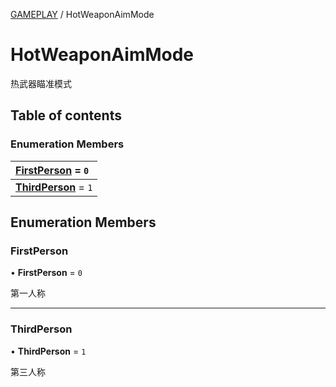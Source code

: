 [GAMEPLAY](../groups/Core.GAMEPLAY.md) / HotWeaponAimMode

# HotWeaponAimMode <Badge type="tip" text="Enumeration" /> <Score text="HotWeaponAimMode" />

<p class="content-big">

热武器瞄准模式

</p>

## Table of contents

### Enumeration Members <Score text="Enumeration" /> 
| **[FirstPerson](mw.HotWeaponAimMode.md#firstperson)** = ``0``  |
| :----- |
| **[ThirdPerson](mw.HotWeaponAimMode.md#thirdperson)** = ``1`` |

## Enumeration Members

### FirstPerson <Score text="FirstPerson" /> 

• **FirstPerson** = ``0``

第一人称

___

### ThirdPerson <Score text="ThirdPerson" /> 

• **ThirdPerson** = ``1``

第三人称
